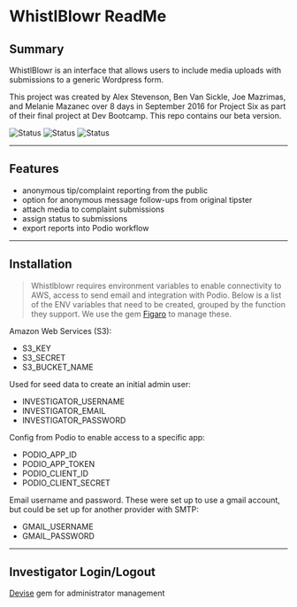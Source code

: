 # WhistlBlowr ReadMe

## Summary

WhistlBlowr is an interface that allows users to include media uploads with submissions to a generic Wordpress form.

This project was created by Alex Stevenson, Ben Van Sickle, Joe Mazrimas, and Melanie Mazanec over 8 days in September 2016 for Project Six as part of their final project at Dev Bootcamp.  This repo contains our beta version.


![Status](https://img.shields.io/badge/Rails-ver_5.0-brightgreen.svg)
![Status](https://img.shields.io/badge/Ruby-ver_2.3.1-green.svg)
![Status](https://img.shields.io/packagist/l/doctrine/orm.svg)

----
## Features

* anonymous tip/complaint reporting from the public
* option for anonymous message follow-ups from original tipster
* attach media to complaint submissions
* assign status to submissions
* export reports into Podio workflow

----
## Installation

> Whistlblowr requires environment variables to enable connectivity to AWS, access to send email and integration with Podio. Below is a list of the ENV variables that need to be created, grouped by the function they support.  We use the gem [Figaro](https://github.com/laserlemon/figaro) to manage these.

Amazon Web Services (S3):

* S3_KEY
* S3_SECRET
* S3\_BUCKET_NAME

Used for seed data to create an initial admin user:

* INVESTIGATOR_USERNAME
* INVESTIGATOR_EMAIL
* INVESTIGATOR_PASSWORD

Config from Podio to enable access to a specific app:

* PODIO\_APP_ID
* PODIO\_APP_TOKEN
* PODIO\_CLIENT_ID
* PODIO\_CLIENT_SECRET

Email username and password. These were set up to use a gmail account, but could be set up for another provider with SMTP:

* GMAIL_USERNAME
* GMAIL_PASSWORD

----
## Investigator Login/Logout

[Devise](https://github.com/plataformatec/devise) gem for administrator management




